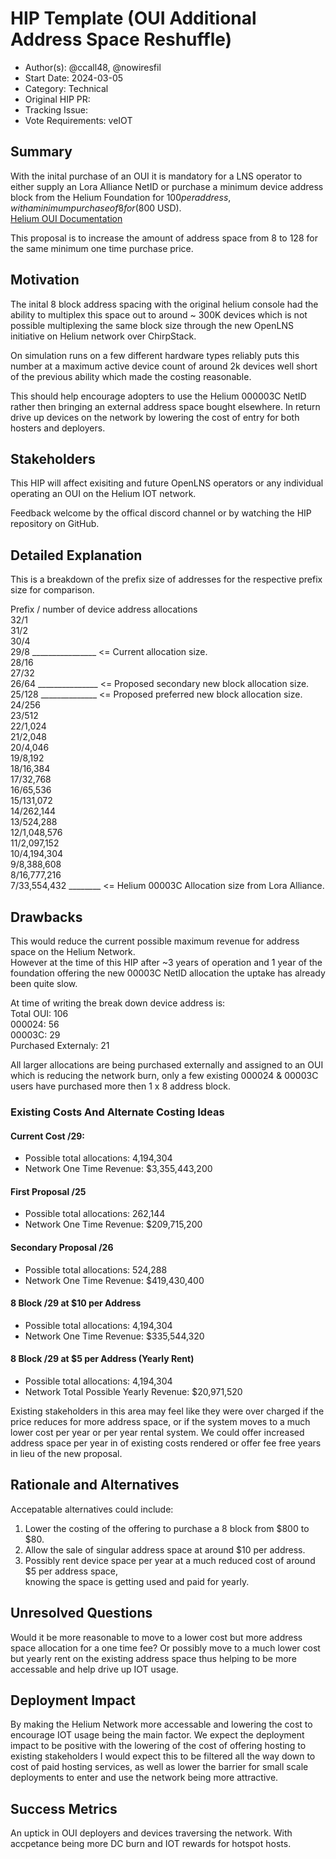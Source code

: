 # HIP Template (OUI Additional Address Space Reshuffle)

- Author(s): @ccall48, @nowiresfil<!-- your GitHub @username -->
- Start Date: 2024-03-05<!-- fill me in with today's date, YYYY-MM-DD -->
- Category: Technical<!-- economic, technical, meta -->
- Original HIP PR: <!-- leave this empty; maintainer will fill in ID of this pull request -->
- Tracking Issue: <!-- leave this empty; maintainer will create a discussion issue -->
- Vote Requirements: veIOT<!-- veHNT Holders, veIOT Holders, or veMOBILE Holders -->

## Summary
<!-- One paragraph explanation of the proposal. -->
With the inital purchase of an OUI it is mandatory for a LNS operator to either supply an Lora Alliance NetID or purchase
a minimum device address block from the Helium Foundation for $100 per address, with a minimum purchase of 8 for ($800 USD).<br />
[Helium OUI Documentation](https://docs.helium.com/iot/run-an-lns/buy-an-oui)
<p>
This proposal is to increase the amount of address space from 8 to 128 for the same minimum one time purchase price.
<!-- Read the content requests in all sections before starting to write any section. -->

## Motivation
The inital 8 block address spacing with the original helium console had the ability to multiplex this space out to
around ~ 300K devices which is not possible multiplexing the same block size through the new OpenLNS 
initiative on Helium network over ChirpStack.
<p>
On simulation runs on a few different hardware types reliably puts this number at a maximum active device count of 
around 2k devices well short of the previous ability which made the costing reasonable.
<p>
This should help encourage adopters to use the Helium 000003C NetID rather then bringing an external address space bought
elsewhere. In return drive up devices on the network by lowering the cost of entry for both hosters and deployers.
<!--
- Why are we doing this?
- What use cases does it support?
- What problems does it solve?
- What is the expected outcome?
-->

## Stakeholders
This HIP will affect exisiting and future OpenLNS operators or any individual operating an OUI on the Helium IOT network.
<p>
Feedback welcome by the offical discord channel or by watching the HIP repository on GitHub.
<!--
- Who is affected by this HIP? A stakeholder is any individual, group, or party such as network
  users, Hotspot hosts, or token holders.
- How are we soliciting feedback on this HIP from these stakeholders? Note that they may not be
  watching the HIP repository or even directly active in the Helium Community chat channels.
-->

## Detailed Explanation
This is a breakdown of the prefix size of addresses for the respective prefix size for comparison.
<p>
Prefix / number of device address allocations<br />
32/1<br />
31/2<br />
30/4<br />
29/8 ________________ <= Current allocation size.<br />
28/16<br />
27/32<br />
26/64 _______________ <= Proposed secondary new block allocation size.<br />
25/128 ______________ <= Proposed preferred new block allocation size.<br />
24/256<br />
23/512<br />
22/1,024<br />
21/2,048<br />
20/4,046<br />
19/8,192<br />
18/16,384<br />
17/32,768<br />
16/65,536<br />
15/131,072<br />
14/262,144<br />
13/524,288<br />
12/1,048,576<br />
11/2,097,152<br />
10/4,194,304<br />
9/8,388,608<br />
8/16,777,216<br />
7/33,554,432 ________ <= Helium 00003C Allocation size from Lora Alliance.
<!--
- Introduce and explain new concepts.
- It should be reasonably clear how the proposal would be implemented.
- Provide representative examples that show how this proposal would be commonly used.
- Corner cases should be dissected by example.
-->

## Drawbacks
This would reduce the current possible maximum revenue for address space on the Helium Network.<br />
However at the time of this HIP after ~3 years of operation and 1 year of the foundation offering the new 00003C
NetID allocation the uptake has already been quite slow.
<p>
At time of writing the break down device address is:<br />
Total OUI: 106<br />
000024: 56<br />
00003C: 29<br />
Purchased Externaly: 21
<p>
All larger allocations are being purchased externally and assigned to an OUI which is reducing the network burn,
only a few existing 000024 & 00003C users have purchased more then 1 x 8 address block.

### Existing Costs And Alternate Costing Ideas
#### Current Cost /29:
- Possible total allocations: 4,194,304<br />
- Network One Time Revenue: $3,355,443,200

#### First Proposal /25<br />
- Possible total allocations: 262,144<br />
- Network One Time Revenue: $209,715,200

#### Secondary Proposal /26<br />
- Possible total allocations: 524,288<br />
- Network One Time Revenue: $419,430,400

#### 8 Block /29 at $10 per Address<br />
- Possible total allocations: 4,194,304<br />
- Network One Time Revenue: $335,544,320<p>

#### 8 Block /29 at $5 per Address (Yearly Rent)<br />
- Possible total allocations: 4,194,304<br />
- Network Total Possible Yearly Revenue: $20,971,520
<p>
Existing stakeholders in this area may feel like they were over charged if the price reduces for more
address space, or if the system moves to a much lower cost per year or per year rental system.
We could offer increased address space per year in of existing costs rendered or offer fee free years
in lieu of the new proposal.
<!--
- Why should we _not_ do this?
- What problems could occur if we do this?
-->

## Rationale and Alternatives

Accepatable alternatives could include:<br />
1. Lower the costing of the offering to purchase a 8 block from $800 to $80.
2. Allow the sale of singular address space at around $10 per address.
3. Possibly rent device space per year at a much reduced cost of around $5 per address space,<br />
   knowing the space is getting used and paid for yearly.
<!--
This is your chance to discuss your proposal in the context of the whole design space. This is
probably the most important section!

- Why is this design the best in the space of possible designs?
- What other designs have been considered and what is the rationale for not choosing them?
- What is the impact of not doing this?
-->
## Unresolved Questions
Would it be more reasonable to move to a lower cost but more address space allocation for a one time
fee? Or possibly move to a much lower cost but yearly rent on the existing address space thus helping to
be more accessable and help drive up IOT usage.
<!--
- What parts of the design do you expect to resolve through the HIP process before this gets merged?
- What parts of the design do you expect to resolve through the implementation of this feature?
- What related issues do you consider out of scope for this HIP that could be addressed in the
  future independently of the solution that comes out of this HIP?
- Are there dependencies, milestones, or dates that need to be met for this HIP to succeed?
-->
## Deployment Impact
By making the Helium Network more accessable and lowering the cost to encourage IOT usage being the main
factor. We expect the deployment impact to be positive with the lowering of the cost of offering hosting
to existing stakeholders I would expect this to be filtered all the way down to cost of paid hosting services,
as well as lower the barrier for small scale deployments to enter and use the network being more
attractive.

<!--
Describe how this design will be deployed and any potential impact it may have on current users of
this project.

- How will current users be impacted?
- How will existing documentation/knowledge base need to be supported? Any content to change at
  <http://docs.helium.com>?
- Is this backwards compatible? Can this HIP be undone?
  - If not, what is the procedure to migrate?
-->
## Success Metrics
An uptick in OUI deployers and devices traversing the network. With accpetance being more DC burn and IOT rewards
for hotspot hosts.
<!--
What metrics can be used to measure the success of this design? Are any new ETL reports needed to
measure the success?

- What should we measure to prove a performance increase?
- What should we measure to prove an improvement in stability?
- What should we measure to prove a reduction in complexity?
- What should we measure to prove an acceptance of this by its users?
-->